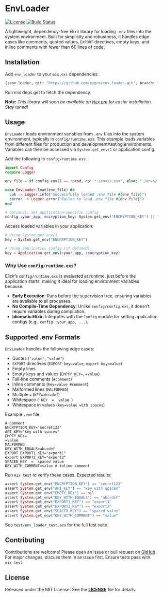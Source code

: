 # EnvLoader

[![License](https://img.shields.io/badge/License-MIT-blue.svg)](https://github.com/Eygem/env_loader/blob/main/LICENSE)
[![Build Status](https://github.com/Eygem/env_loader/actions/workflows/ci.yml/badge.svg)](https://github.com/Eygem/env_loader/actions)

A lightweight, dependency-free Elixir library for loading `.env` files into the system environment. Built for simplicity and robustness, it handles edge cases like comments, quoted values, `EXPORT` directives, empty keys, and inline comments with fewer than 60 lines of code.


## Installation

Add `env_loader` to your `mix.exs` dependencies:
```elixir
{:env_loader, git: "https://github.com/eygem/env_loader.git", branch: "main"}
```
Run mix deps.get to fetch the dependency.

**Note:** *This library will soon be available on [Hex.pm](https://hex.pm/) for easier installation. Stay tuned!*


## Usage

`EnvLoader` loads environment variables from `.env` files into the system environment, typically in `config/runtime.exs`. This example loads variables from different files for production and development/testing environments. Variables can then be accessed via `System.get_env/1` or application config.

Add the following to `config/runtime.exs`:

```elixir
import Config
require Logger

env_file = if config_env() == :prod, do: "./envs/.env", else: "./envs/.env.dev"

case EnvLoader.load(env_file) do
  :ok -> Logger.info("Successfully loaded .env file #{env_file}")
  :error -> Logger.error("Failed to load .env file #{env_file}")
end

# Optional: Set application-specific config
config :your_app, encryption_key: System.get_env("ENCRYPTION_KEY") || "default_key"
```

Access loaded variables in your application:
```elixir
# Using System.get_env/1
key = System.get_env("ENCRYPTION_KEY")

# Using application config (if defined)
key = Application.get_env(:your_app, :encryption_key)
```

### Why Use `config/runtime.exs`?

Elixir’s `config/runtime.exs` is evaluated at runtime, just before the application starts, making it ideal for loading environment variables because:
- **Early Execution**: Runs before the supervision tree, ensuring variables are available to all processes.
- **No Compile-Time Dependency**: Unlike `config/config.exs`, it doesn’t require variables during compilation.
- **Idiomatic Elixir**: Integrates with the `Config` module for setting application configs (e.g., `config :your_app, ...`).


## Supported .env Formats

`EnvLoader` handles the following edge cases:
- Quotes (`'value'`, `"value"`)
- `EXPORT` directives (`EXPORT key=value`, `export key=value`)
- Empty lines
- Empty keys and values (`EMPTY_KEY=`, `=value`)
- Full-line comments (`#comment`)
- Inline comments (`key=value #comment`)
- Malformed lines (`MALFORMED`)
- Multiple `=` (`KEY=abc=def`)
- Whitespace (`  KEY  =  value  `)
- Whitespace in values (`key=value with spaces`)

Example `.env` file:

```shell
# Comment
ENCRYPTION_KEY='secret123'
API_KEY="key with spaces"
EMPTY_KEY=
=value
MALFORMED
KEY_WITH_EQUALS=abc=def
EXPORT EXPORT1_KEY="export1"
export EXPORT2_KEY="export2"
SPACED_KEY  =  spaced value
KEY_WITH_COMMENT=value # inline comment
```

Run `mix test` to verify these cases. Expected results:

```elixir
assert System.get_env("ENCRYPTION_KEY") == "secret123"
assert System.get_env("API_KEY") == "key with spaces"
assert System.get_env("EMPTY_KEY") == nil
assert System.get_env("KEY_WITH_EQUALS") == "abc=def"
assert System.get_env("EXPORT1_KEY") == "export1"
assert System.get_env("EXPORT2_KEY") == "export2"
assert System.get_env("SPACED_KEY") == "spaced value"
assert System.get_env("KEY_WITH_COMMENT") == "value"
```

See `test/env_loader_test.exs` for the full test suite.


## Contributing

Contributions are welcome! Please open an issue or pull request on [GitHub](https://github.com/Eygem/env_loader). For major changes, discuss them in an issue first. Ensure tests pass with `mix test`.


## License

Released under the MIT License. See the **[LICENSE](https://github.com/Eygem/env_loader/blob/main/LICENSE)** file for details.

